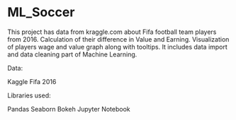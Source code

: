 # ML_Soccer

This project has data from kraggle.com about Fifa football team players from 2016. Calculation of their difference in Value and Earning. Visualization of players 
wage and value graph along with tooltips. It includes data import and data cleaning part of Machine Learning.

Data:

Kaggle Fifa 2016

Libraries used:

Pandas
Seaborn
Bokeh
Jupyter Notebook
